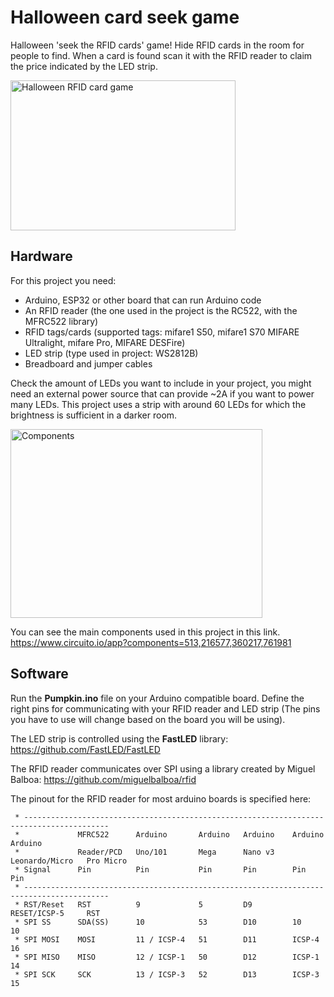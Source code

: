 # Halloween card seek game
Halloween 'seek the RFID cards' game! Hide RFID cards in the room for people to find. When a card is found scan it with the RFID reader to claim the price indicated by the LED strip. 

<img src="/images/halloween-cards.gif" alt="Halloween RFID card game" width="360" height="240">

## Hardware

For this project you need:
* Arduino, ESP32 or other board that can run Arduino code
* An RFID reader (the one used in the project is the RC522, with the MFRC522 library)
* RFID tags/cards (supported tags: mifare1 S50, mifare1 S70 MIFARE Ultralight, mifare Pro, MIFARE DESFire)
* LED strip (type used in project: WS2812B) 
* Breadboard and jumper cables

Check the amount of LEDs you want to include in your project, you might need an external power source that can provide ~2A if you want to power many LEDs.
This project uses a strip with around 60 LEDs for which the brightness is sufficient in a darker room.

<img src="/images/hardware.png" alt="Components" width="403" height="302">

You can see the main components used in this project in this link.
https://www.circuito.io/app?components=513,216577,360217,761981


## Software
Run the **Pumpkin.ino** file on your Arduino compatible board. 
Define the right pins for communicating with your RFID reader and LED strip (The pins you have to use will change based on the board you will be using).

The LED strip is controlled using the **FastLED** library: https://github.com/FastLED/FastLED

The RFID reader communicates over SPI using a library created by Miguel Balboa:  https://github.com/miguelbalboa/rfid

The pinout for the RFID reader for most arduino boards is specified here: 

``` Typical pin layout used:
 * -----------------------------------------------------------------------------------------
 *             MFRC522      Arduino       Arduino   Arduino    Arduino          Arduino
 *             Reader/PCD   Uno/101       Mega      Nano v3    Leonardo/Micro   Pro Micro
 * Signal      Pin          Pin           Pin       Pin        Pin              Pin
 * -----------------------------------------------------------------------------------------
 * RST/Reset   RST          9             5         D9         RESET/ICSP-5     RST
 * SPI SS      SDA(SS)      10            53        D10        10               10
 * SPI MOSI    MOSI         11 / ICSP-4   51        D11        ICSP-4           16
 * SPI MISO    MISO         12 / ICSP-1   50        D12        ICSP-1           14
 * SPI SCK     SCK          13 / ICSP-3   52        D13        ICSP-3           15
```
